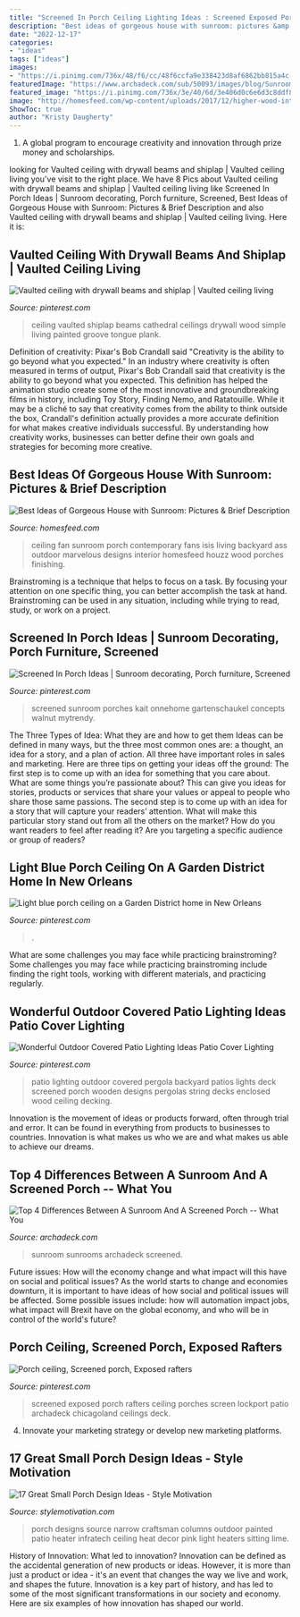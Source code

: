 ```yaml
---
title: "Screened In Porch Ceiling Lighting Ideas : Screened Exposed Porch Rafters Ceiling Porches Screen Lockport Patio Archadeck Chicagoland Ceilings Deck"
description: "Best ideas of gorgeous house with sunroom: pictures &amp; brief description"
date: "2022-12-17"
categories:
- "ideas"
tags: ["ideas"]
images:
- "https://i.pinimg.com/736x/48/f6/cc/48f6ccfa9e338423d8af6862bb815a4c--blue-porch-ceiling-bathroom-ceilings.jpg"
featuredImage: "https://www.archadeck.com/sub/50093/images/blog/Sunroom2.1).jpg"
featured_image: "https://i.pinimg.com/736x/3e/40/6d/3e406d0c6e6d3c8ddf89e6bf1e233ba5--outdoor-patio-ideas-outdoor-covered-patios.jpg"
image: "http://homesfeed.com/wp-content/uploads/2017/12/higher-wood-interior-sunroom-super-big-fan-in-white-no-finishing-wood-living-room-set-with-blue-foam-comforters-no-finishing-wood-board-floors.jpg"
ShowToc: true
author: "Kristy Daugherty"
---
```



1. A global program to encourage creativity and innovation through prize money and scholarships. 

	

		
looking for Vaulted ceiling with drywall beams and shiplap | Vaulted ceiling living you've visit to the right place. We have 8 Pics about Vaulted ceiling with drywall beams and shiplap | Vaulted ceiling living like Screened In Porch Ideas | Sunroom decorating, Porch furniture, Screened, Best Ideas of Gorgeous House with Sunroom: Pictures &amp; Brief Description and also Vaulted ceiling with drywall beams and shiplap | Vaulted ceiling living. Here it is:
		
    
## Vaulted Ceiling With Drywall Beams And Shiplap | Vaulted Ceiling Living

<img loading=lazy src="https://i.pinimg.com/736x/d9/42/1c/d9421cb51715a044b218036c2f83aed3.jpg" onerror="this.onerror=null;this.src='https://tse2.mm.bing.net/th?id=OIP.jEnndJ4wv5uXPPFyazy0BwAAAA&amp;pid=15.1';" alt="Vaulted ceiling with drywall beams and shiplap | Vaulted ceiling living">

_Source: pinterest.com_

>ceiling vaulted shiplap beams cathedral ceilings drywall wood simple living painted groove tongue plank. 

	

Definition of creativity: Pixar's Bob Crandall said "Creativity is the ability to go beyond what you expected."
In an industry where creativity is often measured in terms of output, Pixar's Bob Crandall said that creativity is the ability to go beyond what you expected. This definition has helped the animation studio create some of the most innovative and groundbreaking films in history, including Toy Story, Finding Nemo, and Ratatouille.
While it may be a cliché to say that creativity comes from the ability to think outside the box, Crandall's definition actually provides a more accurate definition for what makes creative individuals successful. By understanding how creativity works, businesses can better define their own goals and strategies for becoming more creative.

    
## Best Ideas Of Gorgeous House With Sunroom: Pictures &amp; Brief Description

<img loading=lazy src="http://homesfeed.com/wp-content/uploads/2017/12/higher-wood-interior-sunroom-super-big-fan-in-white-no-finishing-wood-living-room-set-with-blue-foam-comforters-no-finishing-wood-board-floors.jpg" onerror="this.onerror=null;this.src='https://tse2.mm.bing.net/th?id=OIP.Hq4eBA-PHfuMDbnids3lKQHaLH&amp;pid=15.1';" alt="Best Ideas of Gorgeous House with Sunroom: Pictures &amp; Brief Description">

_Source: homesfeed.com_

>ceiling fan sunroom porch contemporary fans isis living backyard ass outdoor marvelous designs interior homesfeed houzz wood porches finishing. 

	

Brainstroming is a technique that helps to focus on a task. By focusing your attention on one specific thing, you can better accomplish the task at hand. Brainstroming can be used in any situation, including while trying to read, study, or work on a project.

    
## Screened In Porch Ideas | Sunroom Decorating, Porch Furniture, Screened

<img loading=lazy src="https://i.pinimg.com/736x/df/03/fc/df03fcd7ee8072cbd5405dbb415ecafe.jpg" onerror="this.onerror=null;this.src='https://tse3.mm.bing.net/th?id=OIP.awHTjOAU-FeCcXGpfP-6BAHaHX&amp;pid=15.1';" alt="Screened In Porch Ideas | Sunroom decorating, Porch furniture, Screened">

_Source: pinterest.com_

>screened sunroom porches kait onnehome gartenschaukel concepts walnut mytrendy. 

	

The Three Types of Idea: What they are and how to get them
Ideas can be defined in many ways, but the three most common ones are: a thought, an idea for a story, and a plan of action. All three have important roles in sales and marketing. Here are three tips on getting your ideas off the ground: 
The first step is to come up with an idea for something that you care about. What are some things you’re passionate about? This can give you ideas for stories, products or services that share your values or appeal to people who share those same passions. 
The second step is to come up with an idea for a story that will capture your readers’ attention. What will make this particular story stand out from all the others on the market? How do you want readers to feel after reading it? Are you targeting a specific audience or group of readers?

    
## Light Blue Porch Ceiling On A Garden District Home In New Orleans

<img loading=lazy src="https://i.pinimg.com/736x/48/f6/cc/48f6ccfa9e338423d8af6862bb815a4c--blue-porch-ceiling-bathroom-ceilings.jpg" onerror="this.onerror=null;this.src='https://tse1.mm.bing.net/th?id=OIP.Eibc0W31Uz-xHGWPLUSacQHaJ3&amp;pid=15.1';" alt="Light blue porch ceiling on a Garden District home in New Orleans">

_Source: pinterest.com_

>. 

	

What are some challenges you may face while practicing brainstroming?
Some challenges you may face while practicing brainstroming include finding the right tools, working with different materials, and practicing regularly.

    
## Wonderful Outdoor Covered Patio Lighting Ideas Patio Cover Lighting

<img loading=lazy src="https://i.pinimg.com/736x/3e/40/6d/3e406d0c6e6d3c8ddf89e6bf1e233ba5--outdoor-patio-ideas-outdoor-covered-patios.jpg" onerror="this.onerror=null;this.src='https://tse3.mm.bing.net/th?id=OIP.W3F0HxnzKa97-0hNNy7lrAHaFj&amp;pid=15.1';" alt="Wonderful Outdoor Covered Patio Lighting Ideas Patio Cover Lighting">

_Source: pinterest.com_

>patio lighting outdoor covered pergola backyard patios lights deck screened porch wooden designs pergolas string decks enclosed wood ceiling decking. 

	

Innovation is the movement of ideas or products forward, often through trial and error. It can be found in everything from products to businesses to countries. Innovation is what makes us who we are and what makes us able to achieve our dreams.

    
## Top 4 Differences Between A Sunroom And A Screened Porch -- What You

<img loading=lazy src="https://www.archadeck.com/sub/50093/images/blog/Sunroom2.1).jpg" onerror="this.onerror=null;this.src='https://tse3.mm.bing.net/th?id=OIP.lLQu0ieQ123iH1Mz1mBPkQHaH3&amp;pid=15.1';" alt="Top 4 Differences Between A Sunroom And A Screened Porch -- What You">

_Source: archadeck.com_

>sunroom sunrooms archadeck screened. 

	

Future issues: How will the economy change and what impact will this have on social and political issues?
As the world starts to change and economies downturn, it is important to have ideas of how social and political issues will be affected. Some possible issues include: how will automation impact jobs, what impact will Brexit have on the global economy, and who will be in control of the world's future?

    
## Porch Ceiling, Screened Porch, Exposed Rafters

<img loading=lazy src="https://i.pinimg.com/736x/ad/c6/7a/adc67abde2e099f41e3b1e571891dea3--covered-porches-screened-porches.jpg" onerror="this.onerror=null;this.src='https://tse4.mm.bing.net/th?id=OIP.Vztr3heAimBKxn4McJlyVgHaE9&amp;pid=15.1';" alt="Porch ceiling, Screened porch, Exposed rafters">

_Source: pinterest.com_

>screened exposed porch rafters ceiling porches screen lockport patio archadeck chicagoland ceilings deck. 

	

4. Innovate your marketing strategy or develop new marketing platforms.

    
## 17 Great Small Porch Design Ideas - Style Motivation

<img loading=lazy src="http://www.stylemotivation.com/wp-content/uploads/2014/02/17-Great-Small-Porch-Design-Ideas-6.jpg" onerror="this.onerror=null;this.src='https://tse4.mm.bing.net/th?id=OIP.Qq4mKYM_eqiDXFHtJy0neQHaLI&amp;pid=15.1';" alt="17 Great Small Porch Design Ideas - Style Motivation">

_Source: stylemotivation.com_

>porch designs source narrow craftsman columns outdoor painted patio heater infratech ceiling heat decor pink light heaters sitting lime. 

	

History of Innovation: What led to innovation?
Innovation can be defined as the accidental generation of new products or ideas. However, it is more than just a product or idea - it's an event that changes the way we live and work, and shapes the future. Innovation is a key part of history, and has led to some of the most significant transformations in our society and economy. Here are six examples of how innovation has shaped our world.

